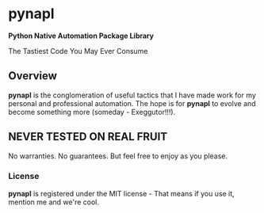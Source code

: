 # pynapl

**Python Native Automation Package Library**

The Tastiest Code You May Ever Consume 

## Overview
**pynapl** is the conglomeration of useful tactics that I have made work for my personal and professional automation. The hope is for **pynapl** to evolve and become something more (someday - Exeggutor!!!). 

## NEVER TESTED ON REAL FRUIT
No warranties. No guarantees. But feel free to enjoy as you please. 

### License

**pynapl** is registered under the MIT license - That means if you use it, mention me and we're cool.


